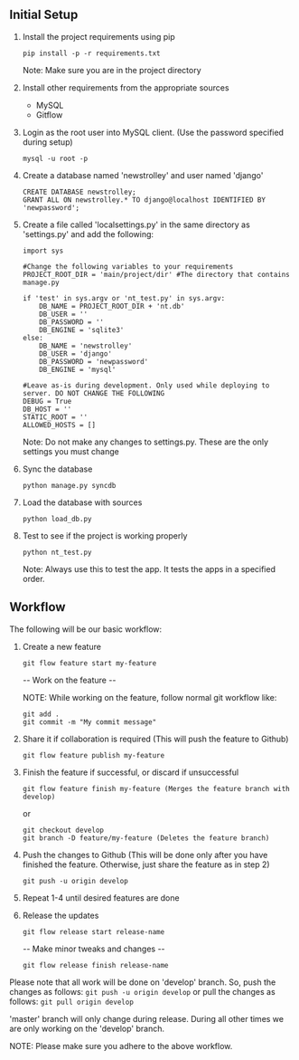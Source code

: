 Initial Setup
-------------------------
1. Install the project requirements using pip
	
	```pip install -p -r requirements.txt```

	Note: Make sure you are in the project directory

2. Install other requirements from the appropriate sources
	* MySQL
	* Gitflow	
3. Login as the root user into MySQL client. (Use the password specified during setup)

	```mysql -u root -p```

4. Create a database named 'newstrolley' and user named 'django'

	```
	CREATE DATABASE newstrolley;
	GRANT ALL ON newstrolley.* TO django@localhost IDENTIFIED BY 'newpassword';
	```

5. Create a file called 'localsettings.py' in the same directory as 'settings.py' and add the following:
	
	```
	import sys

	#Change the following variables to your requirements
	PROJECT_ROOT_DIR = 'main/project/dir' #The directory that contains manage.py

	if 'test' in sys.argv or 'nt_test.py' in sys.argv:
		DB_NAME = PROJECT_ROOT_DIR + 'nt.db'
		DB_USER = ''
		DB_PASSWORD = ''
		DB_ENGINE = 'sqlite3'
	else:
		DB_NAME = 'newstrolley'
		DB_USER = 'django'
		DB_PASSWORD = 'newpassword'
		DB_ENGINE = 'mysql'

	#Leave as-is during development. Only used while deploying to server. DO NOT CHANGE THE FOLLOWING
	DEBUG = True
	DB_HOST = ''
	STATIC_ROOT = ''
	ALLOWED_HOSTS = []
	```
	Note: Do not make any changes to settings.py. These are the only settings you must change

6. Sync the database

	```python manage.py syncdb```

7. Load the database with sources

	```python load_db.py```

8. Test to see if the project is working properly

	```python nt_test.py```

	Note: Always use this to test the app. It tests the apps in a specified order. 

Workflow
--------
The following will be our basic workflow:

1. Create a new feature

	```git flow feature start my-feature```

	-- Work on the feature --

	NOTE: While working on the feature, follow normal git workflow like:
	
	```
	git add .
	git commit -m "My commit message"
	```

2. Share it if collaboration is required (This will push the feature to Github)

	```git flow feature publish my-feature```

3. Finish the feature if successful, or discard if unsuccessful

	```git flow feature finish my-feature (Merges the feature branch with develop)```

	or
	
	```
	git checkout develop
	git branch -D feature/my-feature (Deletes the feature branch)
	```

4. Push the changes to Github (This will be done only after you have finished the feature. Otherwise, just share the feature as in step 2)

	```git push -u origin develop```

5. Repeat 1-4 until desired features are done

6. Release the updates

	```git flow release start release-name```

	-- Make minor tweaks and changes --

	```git flow release finish release-name```

Please note that all work will be done on 'develop' branch. So, push the changes as follows: 
	```git push -u origin develop```
or pull the changes as follows:
	```git pull origin develop```

'master' branch will only change during release. During all other times we are only working on the 'develop' branch.

NOTE: Please make sure you adhere to the above workflow.
